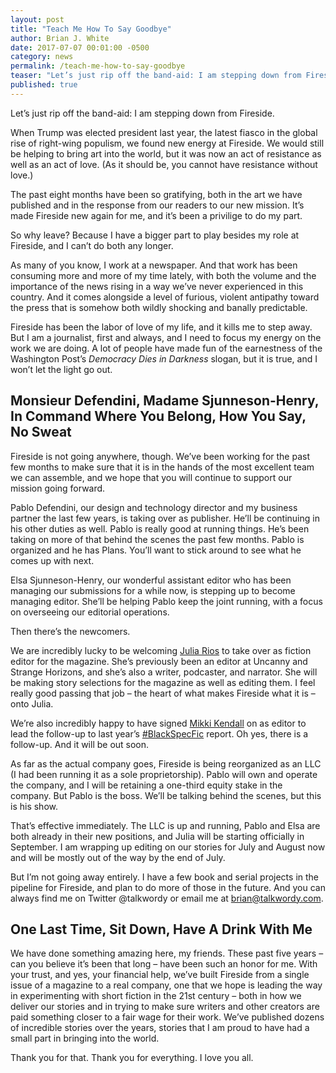 ```yaml
---
layout: post
title: "Teach Me How To Say Goodbye"
author: Brian J. White
date: 2017-07-07 00:01:00 -0500
category: news
permalink: /teach-me-how-to-say-goodbye
teaser: "Let’s just rip off the band-aid: I am stepping down from Fireside."
published: true
---
```


Let’s just rip off the band-aid: I am stepping down from Fireside.

When Trump was elected president last year, the latest fiasco in the global rise of right-wing populism, we found new energy at Fireside. We would still be helping to bring art into the world, but it was now an act of resistance as well as an act of love. (As it should be, you cannot have resistance without love.)

The past eight months have been so gratifying, both in the art we have published and in the response from our readers to our new mission. It’s made Fireside new again for me, and it’s been a privilige to do my part.

So why leave? Because I have a bigger part to play besides my role at Fireside, and I can’t do both any longer.

As many of you know, I work at a newspaper. And that work has been consuming more and more of my time lately, with both the volume and the importance of the news rising in a way we’ve never experienced in this country. And it comes alongside a level of furious, violent antipathy toward the press that is somehow both wildly shocking and banally predictable.

Fireside has been the labor of love of my life, and it kills me to step away. But I am a journalist, first and always, and I need to focus my energy on the work we are doing. A lot of people have made fun of the earnestness of the Washington Post’s *Democracy Dies in Darkness* slogan, but it is true, and I won’t let the light go out.

## Monsieur Defendini, Madame Sjunneson-Henry, In Command Where You Belong, How You Say, No Sweat

Fireside is not going anywhere, though. We’ve been working for the past few months to make sure that it is in the hands of the most excellent team we can assemble, and we hope that you will continue to support our mission going forward.

Pablo Defendini, our design and technology director and my business partner the last few years, is taking over as publisher. He’ll be continuing in his other duties as well. Pablo is really good at running things. He’s been taking on more of that behind the scenes the past few months. Pablo is organized and he has Plans. You’ll want to stick around to see what he comes up with next.

Elsa Sjunneson-Henry, our wonderful assistant editor who has been managing our submissions for a while now, is stepping up to become managing editor. She’ll be helping Pablo keep the joint running, with a focus on overseeing our editorial operations.

Then there’s the newcomers.

We are incredibly lucky to be welcoming [Julia Rios](http://www.juliarios.com/) to take over as fiction editor for the magazine. She’s previously been an editor at Uncanny and Strange Horizons, and she’s also a writer, podcaster, and narrator. She will be making story selections for the magazine as well as editing them. I feel really good passing that job – the heart of what makes Fireside what it is – onto Julia.

We’re also incredibly happy to have signed [Mikki Kendall](https://mikkikendall.com) on as editor to lead the follow-up to last year’s [\#BlackSpecFic](https://medium.com/fireside-fiction-company/antiblack-racism-in-speculative-fiction-7e30eff97008) report. Oh yes, there is a follow-up. And it will be out soon.

As far as the actual company goes, Fireside is being reorganized as an LLC (I had been running it as a sole proprietorship). Pablo will own and operate the company, and I will be retaining a one-third equity stake in the company. But Pablo is the boss. We’ll be talking behind the scenes, but this is his show.

That’s effective immediately. The LLC is up and running, Pablo and Elsa are both already in their new positions, and Julia will be starting officially in September. I am wrapping up editing on our stories for July and August now and will be mostly out of the way by the end of July.

But I’m not going away entirely. I have a few book and serial projects in the pipeline for Fireside, and plan to do more of those in the future. And you can always find me on Twitter @talkwordy or email me at brian@talkwordy.com.

## One Last Time, Sit Down, Have A Drink With Me

We have done something amazing here, my friends. These past five years – can you believe it’s been that long – have been such an honor for me. With your trust, and yes, your financial help, we’ve built Fireside from a single issue of a magazine to a real company, one that we hope is leading the way in experimenting with short fiction in the 21st century – both in how we deliver our stories and in trying to make sure writers and other creators are paid something closer to a fair wage for their work. We’ve published dozens of incredible stories over the years, stories that I am proud to have had a small part in bringing into the world.

Thank you for that. Thank you for everything. I love you all.
